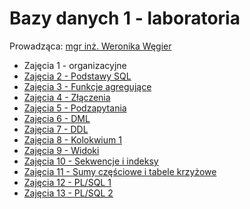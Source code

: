 # Bazy danych 1 - laboratoria

Prowadząca: [mgr inż. Weronika Węgier](https://www.kssk.pwr.edu.pl/users/wegier)

- Zajęcia 1 - organizacyjne
- [Zajęcia 2 - Podstawy SQL](./bazy1_lab2.md)
- [Zajęcia 3 - Funkcje agregujące](./bazy1_lab3.md)
- [Zajęcia 4 - Złączenia](./bazy1_lab4.md)
- [Zajęcia 5 - Podzapytania](./bazy1_lab5.md)
- [Zajęcia 6 - DML](./bazy1_lab6.md)
- [Zajęcia 7 - DDL](./bazy1_lab7.md)
- [Zajęcia 8 - Kolokwium 1](./bazy1_kolokwium1.md)
- [Zajęcia 9 - Widoki](./bazy1_lab9.md)
- [Zajęcia 10 - Sekwencje i indeksy](./bazy1_lab10.md)
- [Zajęcia 11 - Sumy częściowe i tabele krzyżowe](./bazy1_lab11.md)
- [Zajęcia 12 - PL/SQL 1](./bazy1_lab12.md)
- [Zajęcia 13 - PL/SQL 2](./bazy1_lab13.md)


